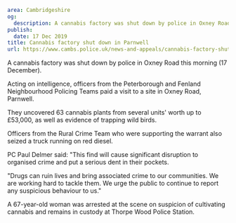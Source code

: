 ```yaml
area: Cambridgeshire
og:
  description: A cannabis factory was shut down by police in Oxney Road this morning (17 December).
publish:
  date: 17 Dec 2019
title: Cannabis factory shut down in Parnwell
url: https://www.cambs.police.uk/news-and-appeals/cannabis-factory-shut-down-in-parnwell
```

A cannabis factory was shut down by police in Oxney Road this morning (17 December).

Acting on intelligence, officers from the Peterborough and Fenland Neighbourhood Policing Teams paid a visit to a site in Oxney Road, Parnwell.

They uncovered 63 cannabis plants from several units' worth up to £53,000, as well as evidence of trapping wild birds.

Officers from the Rural Crime Team who were supporting the warrant also seized a truck running on red diesel.

PC Paul Delmer said: "This find will cause significant disruption to organised crime and put a serious dent in their pockets.

"Drugs can ruin lives and bring associated crime to our communities. We are working hard to tackle them. We urge the public to continue to report any suspicious behaviour to us."

A 67-year-old woman was arrested at the scene on suspicion of cultivating cannabis and remains in custody at Thorpe Wood Police Station.
